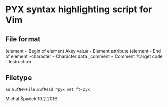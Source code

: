 # PYX syntax highlighting script for Vim

## File format

(element - Begin of element
Akey value - Element attribute
)element - End of element
-character - Character data
_comment - Comment
?target code - Instruction

## Filetype
```vim
au BufNewFile,BufRead *pyx set ft=pyx
```

Michal Špaček
19.2.2016
